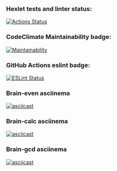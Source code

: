 ### Hexlet tests and linter status:

[![Actions Status](https://github.com/Le9i0n2/frontend-project-lvl1/workflows/hexlet-check/badge.svg)](https://github.com/Le9i0n2/frontend-project-lvl1/actions)

### CodeClimate Maintainability badge:

[![Maintainability](https://api.codeclimate.com/v1/badges/a99a88d28ad37a79dbf6/maintainability)](https://codeclimate.com/github/Le9i0n2/frontend-project-lvl1/maintainability)

### GitHub Actions eslint badge:

[![ESLint Status](https://github.com/Le9i0n2/frontend-project-lvl1/actions/workflows/eslint-check.yml/badge.svg)](https://github.com/Le9i0n2/frontend-project-lvl1/actions/workflows/eslint-check.yml)

### Brain-even asciinema

[![asciicast](https://asciinema.org/a/8ECSimjvWleC2xPjlsDyuLayz.png)](https://asciinema.org/a/8ECSimjvWleC2xPjlsDyuLayz)

### Brain-calc asciinema

[![asciicast](https://asciinema.org/a/4cGHkjR9SCSQ0zsUYHKPlbN4u.png)](https://asciinema.org/a/4cGHkjR9SCSQ0zsUYHKPlbN4u)

### Brain-gcd asciinema

[![asciicast](https://asciinema.org/a/vYk47am6tfYNMh2DPcGZ2zmaP.png)](https://asciinema.org/a/vYk47am6tfYNMh2DPcGZ2zmaP)
